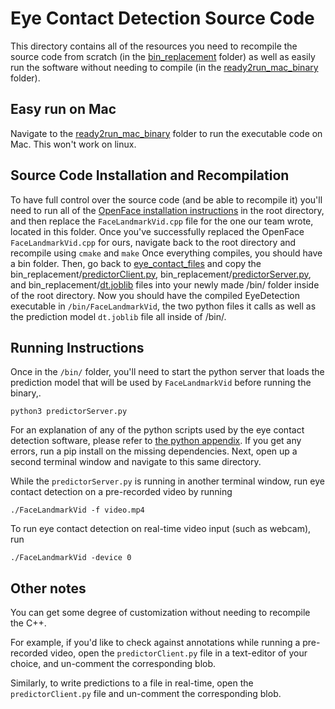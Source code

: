 # Eye Contact Detection Source Code
This directory contains all of the resources you need to recompile the source code from scratch (in the [bin_replacement](https://github.com/pashpashpash/Eye-Detection-With-OpenFace/tree/master/eye_contact_files/bin_replacement) folder) as well as easily run the software without needing to compile (in the [ready2run_mac_binary](https://github.com/pashpashpash/Eye-Detection-With-OpenFace/tree/master/eye_contact_files/ready2run_mac_binary) folder).
## Easy run on Mac
Navigate to the [ready2run_mac_binary](https://github.com/pashpashpash/Eye-Detection-With-OpenFace/tree/master/eye_contact_files/ready2run_mac_binary) folder to run the executable code on Mac. This won't work on linux.
## Source Code Installation and Recompilation
To have full control over the source code (and be able to recompile it) you'll need to run all of the [OpenFace installation instructions](https://github.com/TadasBaltrusaitis/OpenFace/wiki) in the root directory, and then replace the `FaceLandmarkVid.cpp` file for the one our team wrote, located in this folder. Once you've successfully replaced the OpenFace `FaceLandmarkVid.cpp` for ours, navigate back to the root directory and recompile using
```cmake```
and
```make```
Once everything compiles, you should have a bin folder. Then, go back to [eye_contact_files](https://github.com/pashpashpash/Eye-Detection-With-OpenFace/tree/master/eye_contact_files) and copy the  bin_replacement/[predictorClient.py](https://github.com/pashpashpash/Eye-Detection-With-OpenFace/blob/master/eye_contact_files/bin_replacement/predictorClient.py),  bin_replacement/[predictorServer.py](https://github.com/pashpashpash/Eye-Detection-With-OpenFace/blob/master/eye_contact_files/bin_replacement/predictorServer.py), and bin_replacement/[dt.joblib](https://github.com/pashpashpash/Eye-Detection-With-OpenFace/blob/master/eye_contact_files/bin_replacement/dt.joblib) files into your newly made /bin/ folder inside of the root directory. Now you should have the compiled EyeDetection executable in `/bin/FaceLandmarkVid`, the two python files it calls as well as the prediction model `dt.joblib` file all inside of /bin/.

## Running Instructions
Once in the `/bin/` folder,  you'll need to start the python server that loads the prediction model that will be used by `FaceLandmarkVid` before running the binary,.
```
python3 predictorServer.py
```

For an explanation of any of the python scripts used by the eye contact detection software, please refer to [the python appendix](https://github.com/pashpashpash/Eye-Contact-Detection-With-OpenFace/tree/master/eye_contact_files/python_appendix). If you get any errors, run a pip install on the missing dependencies. Next, open up a second terminal window and navigate to this same directory.

While the `predictorServer.py` is running in another terminal window, run eye contact detection on a pre-recorded video by running
```
./FaceLandmarkVid -f video.mp4
```

To run eye contact detection on real-time video input (such as webcam), run
```
./FaceLandmarkVid -device 0
```
## Other notes
You can get some degree of customization without needing to recompile the C++.

For example, if you'd like to check against annotations while running a pre-recorded video, open the `predictorClient.py` file in a text-editor of your choice, and un-comment the corresponding blob.

Similarly, to write predictions to a file in real-time, open the `predictorClient.py` file and un-comment the corresponding blob.
